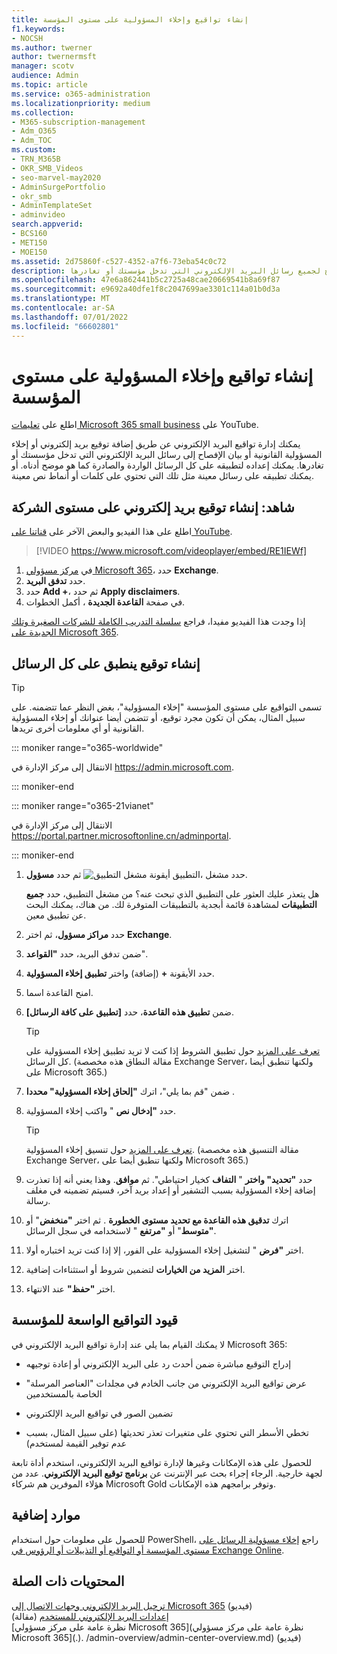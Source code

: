 ```yaml
---
title: إنشاء تواقيع وإخلاء المسؤولية على مستوى المؤسسة
f1.keywords:
- NOCSH
ms.author: twerner
author: twernermsft
manager: scotv
audience: Admin
ms.topic: article
ms.service: o365-administration
ms.localizationpriority: medium
ms.collection:
- M365-subscription-management
- Adm_O365
- Adm_TOC
ms.custom:
- TRN_M365B
- OKR_SMB_Videos
- seo-marvel-may2020
- AdminSurgePortfolio
- okr_smb
- AdminTemplateSet
- adminvideo
search.appverid:
- BCS160
- MET150
- MOE150
ms.assetid: 2d75860f-c527-4352-a7f6-73eba54c0c72
description: قم بإدارة تواقيع البريد الإلكتروني، بما في ذلك إخلاء المسؤولية القانونية أو بيانات الإفصاح لجميع رسائل البريد الإلكتروني التي تدخل مؤسستك أو تغادرها.
ms.openlocfilehash: 47e6a862441b5c2725a48cae20669541b8a69f87
ms.sourcegitcommit: e9692a40dfe1f8c2047699ae3301c114a01b0d3a
ms.translationtype: MT
ms.contentlocale: ar-SA
ms.lasthandoff: 07/01/2022
ms.locfileid: "66602801"
---
```

# <a name="create-organization-wide-signatures-and-disclaimers"></a>إنشاء تواقيع وإخلاء المسؤولية على مستوى المؤسسة

اطلع على [تعليمات Microsoft 365 small business](https://go.microsoft.com/fwlink/?linkid=2197659) على YouTube.

 يمكنك إدارة تواقيع البريد الإلكتروني عن طريق إضافة توقيع بريد إلكتروني أو إخلاء المسؤولية القانونية أو بيان الإفصاح إلى رسائل البريد الإلكتروني التي تدخل مؤسستك أو تغادرها. يمكنك إعداده لتطبيقه على كل الرسائل الواردة والصادرة كما هو موضح أدناه. أو يمكنك تطبيقه على رسائل معينة مثل تلك التي تحتوي على كلمات أو أنماط نص معينة.

## <a name="watch-create-a-company-wide-email-signature"></a>شاهد: إنشاء توقيع بريد إلكتروني على مستوى الشركة
  
اطلع على هذا الفيديو والبعض الآخر على [قناتنا على YouTube](https://go.microsoft.com/fwlink/?linkid=2198031).

> [!VIDEO https://www.microsoft.com/videoplayer/embed/RE1IEWf] 

1. في <a href="https://go.microsoft.com/fwlink/p/?linkid=2024339" target="_blank">مركز مسؤولي Microsoft 365</a>، حدد **Exchange**.
1. حدد **تدفق البريد**.
1. حدد **Add +**، ثم حدد **Apply disclaimers**.
1. في صفحة **القاعدة الجديدة** ، أكمل الخطوات. 

إذا وجدت هذا الفيديو مفيدا، فراجع [سلسلة التدريب الكاملة للشركات الصغيرة وتلك الجديدة على Microsoft 365](../../business-video/index.yml).

## <a name="create-a-signature-that-applies-to-all-messages"></a>إنشاء توقيع ينطبق على كل الرسائل

> [!TIP]
> تسمى التواقيع على مستوى المؤسسة "إخلاء المسؤولية"، بغض النظر عما تتضمنه. على سبيل المثال، يمكن أن تكون مجرد توقيع، أو تتضمن أيضا عنوانك أو إخلاء المسؤولية القانونية أو أي معلومات أخرى تريدها.
    
::: moniker range="o365-worldwide"

الانتقال إلى مركز الإدارة في <a href="https://go.microsoft.com/fwlink/p/?linkid=2024339" target="_blank">https://admin.microsoft.com</a>.

::: moniker-end

::: moniker range="o365-21vianet"

الانتقال إلى مركز الإدارة في <a href="https://go.microsoft.com/fwlink/p/?linkid=850627" target="_blank">https://portal.partner.microsoftonline.cn/adminportal</a>.

::: moniker-end

1. حدد مشغل ![التطبيق أيقونة مشغل التطبيق،](../../media/7502f4ec-3c9a-435d-a7b4-b9cda85189a7.png) ثم حدد **مسؤول**.
   
    هل يتعذر عليك العثور على التطبيق الذي تبحث عنه؟ من مشغل التطبيق، حدد **جميع التطبيقات** لمشاهدة قائمة أبجدية بالتطبيقات المتوفرة لك. من هناك، يمكنك البحث عن تطبيق معين. 
    
2. حدد **مراكز مسؤول**، ثم اختر **Exchange**.
    
3. ضمن تدفق البريد، حدد **"القواعد**".
    
4. حدد الأيقونة **+** (إضافة) واختر **تطبيق إخلاء المسؤولية**.
    
5. امنح القاعدة اسما.
    
6. ضمن **تطبيق هذه القاعدة**، حدد **[تطبيق على كافة الرسائل]**.
    
    > [!TIP]
    > [تعرف على المزيد](/Exchange/policy-and-compliance/mail-flow-rules/signatures#Scoping) حول تطبيق الشروط إذا كنت لا تريد تطبيق إخلاء المسؤولية على كل الرسائل. (مقالة النطاق هذه مخصصة Exchange Server، ولكنها تنطبق أيضا على Microsoft 365.) 
  
7. ضمن "قم بما يلي"، اترك **"إلحاق إخلاء المسؤولية" محددا** . 
    
8.  حدد **"إدخال نص** " واكتب إخلاء المسؤولية. 
    
    > [!TIP]
    > [تعرف على المزيد](/Exchange/policy-and-compliance/mail-flow-rules/signatures#FormatDisclaimer) حول تنسيق إخلاء المسؤولية. (مقالة التنسيق هذه مخصصة Exchange Server، ولكنها تنطبق أيضا على Microsoft 365.) 

9. حدد **"تحديد" واختر** " **التفاف** كخيار احتياطي". ثم **موافق**. وهذا يعني أنه إذا تعذرت إضافة إخلاء المسؤولية بسبب التشفير أو إعداد بريد آخر، فسيتم تضمينه في مغلف رسالة.
    
10. اترك **تدقيق هذه القاعدة مع تحديد مستوى الخطورة** . ثم اختر **"منخفض**" أو **"متوسط**" أو **"مرتفع** " لاستخدامه في سجل الرسائل. 
    
11. اختر **"فرض** " لتشغيل إخلاء المسؤولية على الفور، إلا إذا كنت تريد اختباره أولا. 
    
12. اختر **المزيد من الخيارات** لتضمين شروط أو استثناءات إضافية. 
    
13. اختر **"حفظ"** عند الانتهاء. 
    
## <a name="limitations-of-organization-wide-signatures"></a>قيود التواقيع الواسعة للمؤسسة

لا يمكنك القيام بما يلي عند إدارة تواقيع البريد الإلكتروني في Microsoft 365:
  
- إدراج التوقيع مباشرة ضمن أحدث رد على البريد الإلكتروني أو إعادة توجيهه
    
- عرض تواقيع البريد الإلكتروني من جانب الخادم في مجلدات "العناصر المرسلة" الخاصة بالمستخدمين
    
- تضمين الصور في تواقيع البريد الإلكتروني
    
- تخطي الأسطر التي تحتوي على متغيرات تعذر تحديثها (على سبيل المثال، بسبب عدم توفير القيمة لمستخدم)
    
للحصول على هذه الإمكانات وغيرها لإدارة تواقيع البريد الإلكتروني، استخدم أداة تابعة لجهة خارجية. الرجاء إجراء بحث عبر الإنترنت عن **برنامج توقيع البريد الإلكتروني**. عدد من هؤلاء الموفرين هم شركاء Microsoft Gold وتوفر برامجهم هذه الإمكانات. 
  
## <a name="more-resources"></a>موارد إضافية

للحصول على معلومات حول استخدام PowerShell، راجع [إخلاء مسؤولية الرسائل على مستوى المؤسسة أو التواقيع أو التذييلات أو الرؤوس في Exchange Online](/exchange/security-and-compliance/mail-flow-rules/disclaimers-signatures-footers-or-headers).

## <a name="related-content"></a>المحتويات ذات الصلة

[ترحيل البريد الإلكتروني وجهات الاتصال إلى Microsoft 365](migrate-email-and-contacts-admin.md) (فيديو)\
[إعدادات البريد الإلكتروني للمستخدم](../email/office-365-user-email-settings.md) (مقالة)\
[نظرة عامة على مركز مسؤولي Microsoft 365](نظرة عامة على مركز مسؤولي Microsoft 365](.). /admin-overview/admin-center-overview.md) (فيديو)

